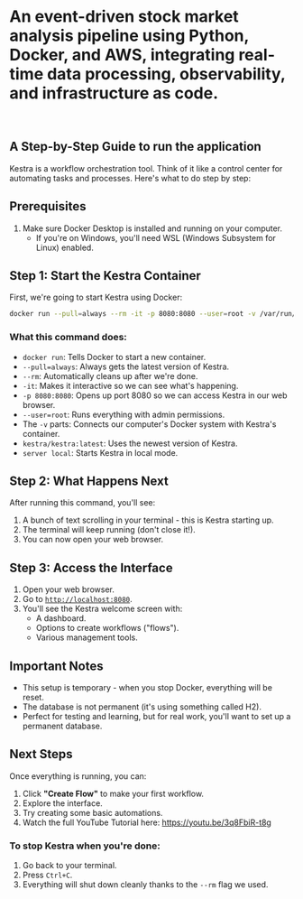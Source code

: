 # An event-driven stock market analysis pipeline using Python, Docker, and AWS, integrating real-time data processing, observability, and infrastructure as code. 
<br/>

## A Step-by-Step Guide to run the application


Kestra is a workflow orchestration tool. Think of it like a control center for automating tasks and processes. Here's what to do step by step:

## Prerequisites

1. Make sure Docker Desktop is installed and running on your computer.
    - If you're on Windows, you'll need WSL (Windows Subsystem for Linux) enabled.

## Step 1: Start the Kestra Container

First, we're going to start Kestra using Docker:

```bash
docker run --pull=always --rm -it -p 8080:8080 --user=root -v /var/run/docker.sock:/var/run/docker.sock -v /tmp:/tmp kestra/kestra:latest server local
```

### What this command does:

- `docker run`: Tells Docker to start a new container.
- `--pull=always`: Always gets the latest version of Kestra.
- `--rm`: Automatically cleans up after we're done.
- `-it`: Makes it interactive so we can see what's happening.
- `-p 8080:8080`: Opens up port 8080 so we can access Kestra in our web browser.
- `--user=root`: Runs everything with admin permissions.
- The `-v` parts: Connects our computer's Docker system with Kestra's container.
- `kestra/kestra:latest`: Uses the newest version of Kestra.
- `server local`: Starts Kestra in local mode.

## Step 2: What Happens Next

After running this command, you'll see:

1. A bunch of text scrolling in your terminal - this is Kestra starting up.
2. The terminal will keep running (don't close it!).
3. You can now open your web browser.

## Step 3: Access the Interface

1. Open your web browser.
2. Go to [`http://localhost:8080`](http://localhost:8080).
3. You'll see the Kestra welcome screen with:
    - A dashboard.
    - Options to create workflows ("flows").
    - Various management tools.

## Important Notes

- This setup is temporary - when you stop Docker, everything will be reset.
- The database is not permanent (it's using something called H2).
- Perfect for testing and learning, but for real work, you'll want to set up a permanent database.

## Next Steps

Once everything is running, you can:

1. Click **"Create Flow"** to make your first workflow.
2. Explore the interface.
3. Try creating some basic automations.
4. Watch the full YouTube Tutorial here: https://youtu.be/3q8FbiR-t8g

### To stop Kestra when you're done:

1. Go back to your terminal.
2. Press `Ctrl+C`.
3. Everything will shut down cleanly thanks to the `--rm` flag we used.
